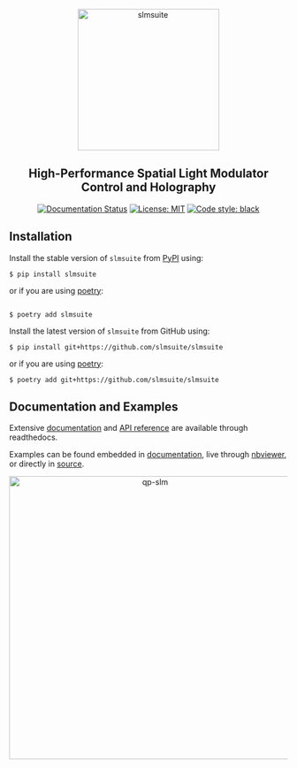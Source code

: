 <p align="center">
<img alt="slmsuite" src="https://raw.githubusercontent.com/slmsuite/slmsuite/main/docs/source/static/slmsuite.svg" width="256">
</p>

<h2 align="center">High-Performance Spatial Light Modulator Control and Holography</h2>

<p align="center">
<a href="https://slmsuite.readthedocs.io/en/latest"><img alt="Documentation Status" src="https://readthedocs.org/projects/slmsuite/badge/?version=latest"></a>
<a href="https://github.com/slmsuite/slmsuite/blob/main/LICENSE"><img alt="License: MIT" src="https://img.shields.io/github/license/slmsuite/slmsuite?color=purple"></a>
<!--<a href="https://pepy.tech/project/slmsuite"><img alt="Downloads" src="https://pepy.tech/badge/slmsuite"></a>-->
<a href="https://github.com/psf/black"><img alt="Code style: black" src="https://img.shields.io/badge/code%20style-black-000000.svg"></a>
</p>

## Installation

Install the stable version of `slmsuite` from [PyPI](https://pypi.org/project/slmsuite/) using:

```console
$ pip install slmsuite
```

or if you are using [poetry](https://python-poetry.org):

```console

$ poetry add slmsuite
```


Install the latest version of `slmsuite` from GitHub using:

```console
$ pip install git+https://github.com/slmsuite/slmsuite
```

or if you are using [poetry](https://python-poetry.org):

```console
$ poetry add git+https://github.com/slmsuite/slmsuite
```

## Documentation and Examples

Extensive
[documentation](https://slmsuite.readthedocs.io/en/latest/)
and
[API reference](https://slmsuite.readthedocs.io/en/latest/api.html)
are available through readthedocs.

Examples can be found embedded in
[documentation](https://slmsuite.readthedocs.io/en/latest/examples.html),
live through
[nbviewer](https://nbviewer.org/github/slmsuite/slmsuite-examples/tree/main/examples/),
or directly in
[source](https://github.com/slmsuite/slmsuite-examples).

<p align="center">
<img alt="qp-slm" src="https://raw.githubusercontent.com/slmsuite/slmsuite-examples/main/examples/ex-zernike-spots.gif" width="512">
</p>